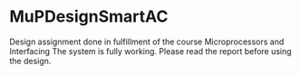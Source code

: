 # MuPDesignSmartAC
Design assignment done in fulfillment of the course Microprocessors and Interfacing
The system is fully working. Please read the report before using the design.
